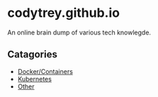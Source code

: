 # codytrey.github.io

An online brain dump of various tech knowlegde.

## Catagories

* [Docker/Containers](./docker)
* [Kubernetes](./kubernetes)
* [Other](./other)
